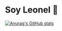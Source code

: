 # Soy Leonel 👋

[![Anurag's GitHub stats](https://github-readme-stats.vercel.app/api?username=LeoCuenca)](https://github.com/LeoCuenca/github-readme-stats)
